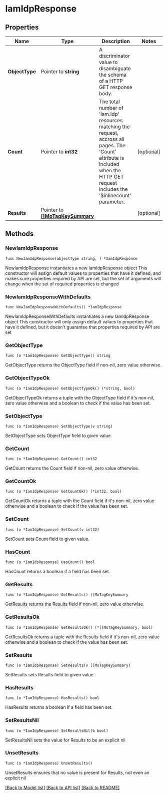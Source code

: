 # IamIdpResponse

## Properties

Name | Type | Description | Notes
------------ | ------------- | ------------- | -------------
**ObjectType** | Pointer to **string** | A discriminator value to disambiguate the schema of a HTTP GET response body. | 
**Count** | Pointer to **int32** | The total number of &#39;iam.Idp&#39; resources matching the request, accross all pages. The &#39;Count&#39; attribute is included when the HTTP GET request includes the &#39;$inlinecount&#39; parameter. | [optional] 
**Results** | Pointer to [**[]MoTagKeySummary**](MoTagKeySummary.md) |  | [optional] 

## Methods

### NewIamIdpResponse

`func NewIamIdpResponse(objectType string, ) *IamIdpResponse`

NewIamIdpResponse instantiates a new IamIdpResponse object
This constructor will assign default values to properties that have it defined,
and makes sure properties required by API are set, but the set of arguments
will change when the set of required properties is changed

### NewIamIdpResponseWithDefaults

`func NewIamIdpResponseWithDefaults() *IamIdpResponse`

NewIamIdpResponseWithDefaults instantiates a new IamIdpResponse object
This constructor will only assign default values to properties that have it defined,
but it doesn't guarantee that properties required by API are set

### GetObjectType

`func (o *IamIdpResponse) GetObjectType() string`

GetObjectType returns the ObjectType field if non-nil, zero value otherwise.

### GetObjectTypeOk

`func (o *IamIdpResponse) GetObjectTypeOk() (*string, bool)`

GetObjectTypeOk returns a tuple with the ObjectType field if it's non-nil, zero value otherwise
and a boolean to check if the value has been set.

### SetObjectType

`func (o *IamIdpResponse) SetObjectType(v string)`

SetObjectType sets ObjectType field to given value.


### GetCount

`func (o *IamIdpResponse) GetCount() int32`

GetCount returns the Count field if non-nil, zero value otherwise.

### GetCountOk

`func (o *IamIdpResponse) GetCountOk() (*int32, bool)`

GetCountOk returns a tuple with the Count field if it's non-nil, zero value otherwise
and a boolean to check if the value has been set.

### SetCount

`func (o *IamIdpResponse) SetCount(v int32)`

SetCount sets Count field to given value.

### HasCount

`func (o *IamIdpResponse) HasCount() bool`

HasCount returns a boolean if a field has been set.

### GetResults

`func (o *IamIdpResponse) GetResults() []MoTagKeySummary`

GetResults returns the Results field if non-nil, zero value otherwise.

### GetResultsOk

`func (o *IamIdpResponse) GetResultsOk() (*[]MoTagKeySummary, bool)`

GetResultsOk returns a tuple with the Results field if it's non-nil, zero value otherwise
and a boolean to check if the value has been set.

### SetResults

`func (o *IamIdpResponse) SetResults(v []MoTagKeySummary)`

SetResults sets Results field to given value.

### HasResults

`func (o *IamIdpResponse) HasResults() bool`

HasResults returns a boolean if a field has been set.

### SetResultsNil

`func (o *IamIdpResponse) SetResultsNil(b bool)`

 SetResultsNil sets the value for Results to be an explicit nil

### UnsetResults
`func (o *IamIdpResponse) UnsetResults()`

UnsetResults ensures that no value is present for Results, not even an explicit nil

[[Back to Model list]](../README.md#documentation-for-models) [[Back to API list]](../README.md#documentation-for-api-endpoints) [[Back to README]](../README.md)


